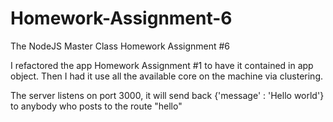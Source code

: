 # Homework-Assignment-6
The NodeJS Master Class Homework Assignment #6

I refactored the app Homework Assignment #1 to have it contained in app object.
Then I had it use all the available core on the machine via clustering.



The server listens on port 3000, it will send back {'message' : 'Hello world'}
to anybody who posts to the route "hello"
